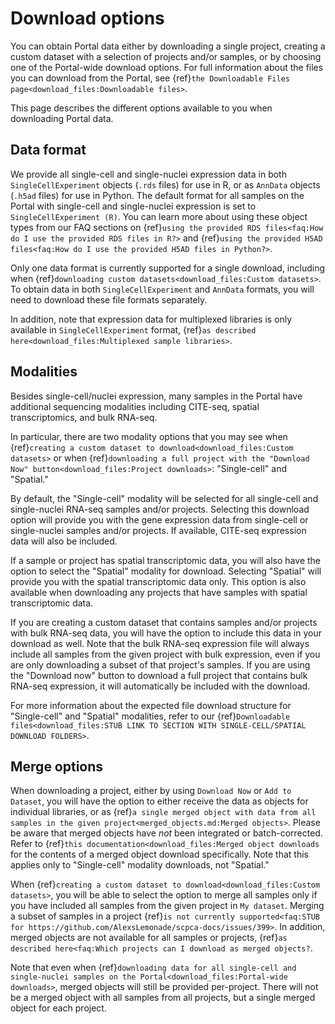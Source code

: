 # Download options

You can obtain Portal data either by downloading a single project, creating a custom dataset with a selection of projects and/or samples, or by choosing one of the Portal-wide download options.
For full information about the files you can download from the Portal, see {ref}`the Downloadable Files page<download_files:Downloadable files>`.

This page describes the different options available to you when downloading Portal data.

## Data format

We provide all single-cell and single-nuclei expression data in both `SingleCellExperiment` objects (`.rds` files) for use in R, or as `AnnData` objects (`.h5ad` files) for use in Python.
The default format for all samples on the Portal with single-cell and single-nuclei expression is set to `SingleCellExperiment (R)`.
You can learn more about using these object types from our FAQ sections on {ref}`using the provided RDS files<faq:How do I use the provided RDS files in R?>` and {ref}`using the provided H5AD files<faq:How do I use the provided H5AD files in Python?>`.

Only one data format is currently supported for a single download, including when {ref}`downloading custom datasets<download_files:Custom datasets>`.
To obtain data in both `SingleCellExperiment` and `AnnData` formats, you will need to download these file formats separately.

In addition, note that expression data for multiplexed libraries is only available in `SingleCellExperiment`  format, {ref}`as described here<download_files:Multiplexed sample libraries>`.

## Modalities

Besides single-cell/nuclei expression, many samples in the Portal have additional sequencing modalities including CITE-seq, spatial transcriptomics, and bulk RNA-seq.

In particular, there are two modality options that you may see when {ref}`creating a custom dataset to download<download_files:Custom datasets>` or when {ref}`downloading a full project with the "Download Now" button<download_files:Project downloads>`: "Single-cell" and "Spatial."

By default, the "Single-cell" modality will be selected for all single-cell and single-nuclei RNA-seq samples and/or projects.
Selecting this download option will provide you with the gene expression data from single-cell or single-nuclei samples and/or projects.
If available, CITE-seq expression data will also be included.

If a sample or project has spatial transcriptomic data, you will also have the option to select the "Spatial" modality for download.
Selecting "Spatial" will provide you with the spatial transcriptomic data only.
This option is also available when downloading any projects that have samples with spatial transcriptomic data.

If you are creating a custom dataset that contains samples and/or projects with bulk RNA-seq data, you will have the option to include this data in your download as well.
Note that the bulk RNA-seq expression file will always include all samples from the given project with bulk expression, even if you are only downloading a subset of that project's samples.
If you are using the "Download now" button to download a full project that contains bulk RNA-seq expression, it will automatically be included with the download.

For more information about the expected file download structure for "Single-cell" and "Spatial" modalities, refer to our {ref}`Downloadable files<download_files:STUB LINK TO SECTION WITH SINGLE-CELL/SPATIAL DOWNLOAD FOLDERS>`.

## Merge options

When downloading a project, either by using `Download Now` or `Add to Dataset`, you will have the option to either receive the data as objects for individual libraries, or as {ref}`a single merged object with data from all samples in the given project<merged_objects.md:Merged objects>`.
Please be aware that merged objects have _not_ been integrated or batch-corrected.
Refer to {ref}`this documentation<download_files:Merged object downloads` for the contents of a merged object download specifically.
Note that this applies only to "Single-cell" modality downloads, not "Spatial."

When {ref}`creating a custom dataset to download<download_files:Custom datasets>`, you will be able to select the option to merge all samples only if you have included all samples from the given project in `My dataset`.
Merging a subset of samples in a project {ref}`is not currently supported<faq:STUB for https://github.com/AlexsLemonade/scpca-docs/issues/399>`.
In addition, merged objects are not available for all samples or projects, {ref}`as described here<faq:Which projects can I download as merged objects?`.

Note that even when {ref}`downloading data for all single-cell and single-nuclei samples on the Portal<download_files:Portal-wide downloads>`, merged objects will still be provided per-project.
There will not be a merged object with all samples from all projects, but a single merged object for each project.
